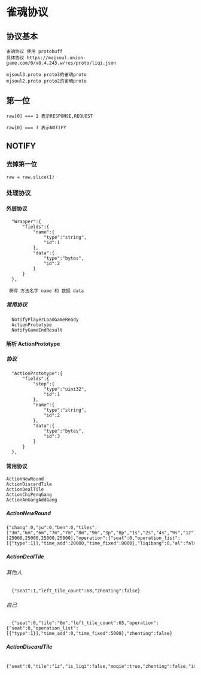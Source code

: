 # 雀魂协议
  
## 协议基本

    雀魂协议 使用 protobuff 
    具体协议 https://majsoul.union-game.com/0/v0.4.243.w/res/proto/liqi.json

    mjsoul3.proto proto3的雀魂proto
    mjsoul2.proto proto2的雀魂proto
    

## 第一位

    raw[0] === 1 表示RESPONSE,REQUEST

    raw[0] === 3 表示NOTIFY

## NOTIFY

### 去掉第一位

    raw = raw.slice(1)

### 处理协议

#### 外层协议

      "Wrapper":{
          "fields":{
              "name":{
                  "type":"string",
                  "id":1
              },
              "data":{
                  "type":"bytes",
                  "id":2
              }
          }
      },

     获得 方法名字 name 和 数据 data 

##### 常用协议

      NotifyPlayerLoadGameReady
      ActionPrototype
      NotifyGameEndResult

#### 解析 ActionPrototype

##### 协议

      "ActionPrototype":{
          "fields":{
              "step":{
                  "type":"uint32",
                  "id":1
              },
              "name":{
                  "type":"string",
                  "id":2
              },
              "data":{
                  "type":"bytes",
                  "id":3
              }
          }
      },

#### 常用协议
    
    ActionNewRound
    ActionDiscardTile
    ActionDealTile
    ActionChiPengGang
    ActionAnGangAddGang

##### ActionNewRound
  
    {"chang":0,"ju":0,"ben":0,"tiles":["3m","6m","6m","7m","7m","8m","9m","3p","8p","1s","2s","4s","9s","1z"],"dora":"4s","scores":[25000,25000,25000,25000],"operation":{"seat":0,"operation_list":[{"type":1}],"time_add":20000,"time_fixed":8000},"liqibang":0,"al":false,"md5":"005451C30A3B549D9B7AF9ED09CDFED5","left_tile_count":69}

##### ActionDealTile
  
###### 其他人

      {"seat":1,"left_tile_count":68,"zhenting":false}

###### 自己

      {"seat":0,"tile":"6m","left_tile_count":65,"operation":{"seat":0,"operation_list":[{"type":1}],"time_add":0,"time_fixed":5000},"zhenting":false}

##### ActionDiscardTile
  
      {"seat":0,"tile":"1z","is_liqi":false,"moqie":true,"zhenting":false,"is_wliqi":false}




